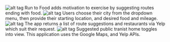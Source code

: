 ![alt tag](https://cloud.githubusercontent.com/assets/8574829/5442236/84f5f740-8465-11e4-85c8-13f2336131a4.png)
Run to Food adds motivation to exercise by suggesting routes ending with food.
![alt tag](https://cloud.githubusercontent.com/assets/8574829/5442278/f7d72eaa-8465-11e4-97fd-62c1ab18f47e.png)
Users choose their city from the dropdown menu, then provide their starting location, and desired food and mileage.
![alt tag](https://cloud.githubusercontent.com/assets/8574829/5442280/f8f95df8-8465-11e4-87b3-d33f23466219.png)
The app returns a list of route suggestions and restaurants via Yelp which suit their request. 
![alt tag](https://cloud.githubusercontent.com/assets/8574829/5442389/dc1552b8-8466-11e4-83cf-3b369f61c63b.png)
Suggested public tranist home toggles into view.
This application uses the Google Maps, and Yelp APIs.
